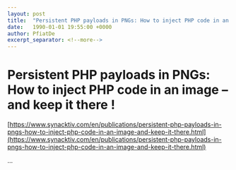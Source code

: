 ```yaml
---
layout: post
title:  "Persistent PHP payloads in PNGs: How to inject PHP code in an image – and keep it there !"
date:   1990-01-01 19:55:00 +0000
author: PfiatDe
excerpt_separator: <!--more-->
---
```


# Persistent PHP payloads in PNGs: How to inject PHP code in an image – and keep it there !
[https://www.synacktiv.com/en/publications/persistent-php-payloads-in-pngs-how-to-inject-php-code-in-an-image-and-keep-it-there.html](https://www.synacktiv.com/en/publications/persistent-php-payloads-in-pngs-how-to-inject-php-code-in-an-image-and-keep-it-there.html)

...
<!--more-->
